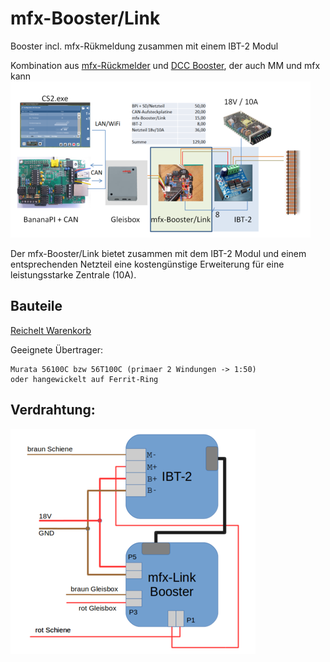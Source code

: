 mfx-Booster/Link
================

Booster incl. mfx-R&uuml;kmeldung zusammen mit einem IBT-2 Modul

Kombination aus [mfx-R&uuml;ckmelder](http://www.persmodelrailroad.net/mfx_boost.html) und [DCC Booster](http://www.trainelectronics.com/DCC_Arduino/DCC_Booster), der auch MM und mfx kann
[!["mfx-BoosterLink"](https://github.com/GBert/misc/raw/master/mfx-link/pictures/mfx-BoosterLink_sketch_s.png)](https://github.com/GBert/misc/raw/master/mfx-link/pictures/mfx-BoosterLink_sketch.png)

Der mfx-Booster/Link bietet zusammen mit dem IBT-2 Modul und einem entsprechenden Netzteil eine kosteng&uuml;nstige Erweiterung f&uuml;r eine leistungsstarke Zentrale (10A).

Bauteile
--------
[Reichelt Warenkorb](https://www.reichelt.de/my/1341110)

Geeignete &Uuml;bertrager:
```
Murata 56100C bzw 56T100C (primaer 2 Windungen -> 1:50)
oder hangewickelt auf Ferrit-Ring
```

Verdrahtung:
------------
[!["mfx-BoosterLink-IBT2"](https://raw.githubusercontent.com/GBert/misc/master/mfx-link/pictures/mfxBoosterLink-IBT2_s.png)](https://raw.githubusercontent.com/GBert/misc/master/mfx-link/pictures/mfxBoosterLink-IBT2.png)


